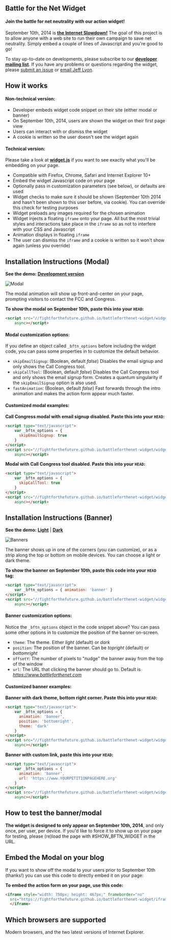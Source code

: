 Battle for the Net Widget
-------------------------
#### Join the battle for net neutrality with our action widget!

September 10th, 2014 is [**the Internet Slowdown!**][1] The goal of this
project is to allow anyone with a web site to run their own campaign to save net
neutrality. Simply embed a couple of lines of Javascript and you're good to go!

To stay up-to-date on developments, please subscribe to our
[**developer mailing list**][1]. If you have any problems or questions regarding
the widget, please [submit an issue][4] or [email Jeff Lyon][5].


How it works
------------
#### Non-technical version:

* Developer embeds widget code snippet on their site (either modal or banner)
* On September 10th, 2014, users are shown the widget on their first page view
* Users can interact with or dismiss the widget
* A cookie is written so the user doesn't see the widget again

#### Technical version:
Please take a look at [**widget.js**][6] if you want to see exactly what you'll
be embedding on your page.

* Compatible with Firefox, Chrome, Safari and Internet Explorer 10+
* Embed the widget Javascript code on your page
* Optionally pass in customization parameters (see below), or defaults are used
* Widget checks to make sure it should be shown (September 10th 2014 and hasn't
  been shown to this user before, via cookie). You can override this check for
  testing purposes
* Widget preloads any images required for the chosen animation
* Widget injects a floating `iframe` onto your page. All but the most trivial
  styles and interactions take place in the `iframe` so as not to interfere with
  your CSS and Javascript
* Animation displays in floating `iframe`
* The user can dismiss the `iframe` and a cookie is written so it won't show
  again (unless you override)


Installation Instructions (Modal)
---------------------------------
**See the demo:** [**Development version**][2]

![Modal](https://fightforthefuture.github.io/battleforthenet-widget/demos/modal.png)

The modal animation will show up front-and-center on your page, prompting
visitors to contact the FCC and Congress.

**To show the modal on September 10th, paste this into your `HEAD`:**
```html
<script src="//fightforthefuture.github.io/battleforthenet-widget/widget.min.js"
    async></script>
```

#### Modal customization options:

If you define an object called `_bftn_options` before including the widget code,
you can pass some properties in to customize the default behavior.

* `skipEmailSignup`: (Boolean, default _false_) Disables the email signup and
  only shows the Call Congress tool.
* `skipCallTool`: (Boolean, default _false_) Disables the Call Congress tool and
  only shows the email signup form. Creates a quantum singularity if the
  `skipEmailSignup` option is also used.
* `fastAnimation`: (Boolean, default _false_) Fast forwards through the intro
  animation and makes the action form appear much faster.

#### Customized modal examples:

**Call Congress modal with email signup disabled. Paste this into your `HEAD`:**
```html
<script type="text/javascript">
    var _bftn_options = {
      skipEmailSignup: true
    }
</script>
<script src="//fightforthefuture.github.io/battleforthenet-widget/widget.min.js"
    async></script>
```

**Modal with Call Congress tool disabled. Paste this into your `HEAD`:**
```html
<script type="text/javascript">
    var _bftn_options = {
      skipCallTool: true
    }
</script>
<script src="//fightforthefuture.github.io/battleforthenet-widget/widget.min.js"
    async></script>
```


Installation Instructions (Banner)
----------------------------------
**See the demo:** [**Light**][3] | [**Dark**][7]

![Banners](https://fightforthefuture.github.io/battleforthenet-widget/demos/banner.png)

The banner shows up in one of the corners (you can customize), or as a strip
along the top or bottom on mobile devices. You can choose a light or dark theme.

**To show the banner on September 10th, paste this code into your `HEAD` tag:**
```html
<script type="text/javascript">
    var _bftn_options = { animation: 'banner' }
</script>
<script src="//fightforthefuture.github.io/battleforthenet-widget/widget.min.js"
    async></script>
```

#### Banner customization options:

Notice the `_bftn_options` object in the code snippet above? You can pass some
other options in to customize the position of the banner on-screen.

* `theme`: The theme. Either _light_ (default) or _dark_
* `position`: The position of the banner. Can be _topright_ (default) or
  _bottomright_
* `offsetY`: The number of pixels to "nudge" the banner away from the top of the
  window
* `url`: The URL that clicking the banner should go to. Default is
  _https://www.battleforthenet.com_

#### Customized banner examples:

**Banner with dark theme, bottom right corner. Paste this into your `HEAD`:**
```html
<script type="text/javascript">
    var _bftn_options = {
      animation: 'banner',
      position: 'bottomright',
      theme: 'dark'
    }
</script>
<script src="//fightforthefuture.github.io/battleforthenet-widget/widget.min.js"
    async></script>
```

**Banner with custom link, paste this into your `HEAD`:**
```html
<script type="text/javascript">
    var _bftn_options = {
      animation: 'banner',
      url: 'https://www.YOURPETITIONPAGEHERE.org'
    }
</script>
<script src="//fightforthefuture.github.io/battleforthenet-widget/widget.min.js"
    async></script>
```


How to test the banner/modal
----------------------------
**The widget is designed to only appear on September 10th, 2014**, and only
once, per user, per device. If you'd like to force it to show up on your page
for testing, please (re)load the page with #SHOW_BFTN_WIDGET in the URL.


Embed the Modal on your blog
----------------------------
If you want to show off the modal to your users prior to September 10th
(thanks!) you can use this code to directly embed it on your page:

**To embed the action form on your page, use this code:**
```html
<iframe style="width: 750px; height: 467px;" frameborder="no"
  src="https://fightforthefuture.github.io/battleforthenet-widget/iframe/modal.html#EMBED">
  </iframe>
```


Which browsers are supported
----------------------------
Modern browsers, and the two latest versions of Internet Explorer.


[1]: https://www.battleforthenet.com/sept10th
[2]: https://fightforthefuture.github.io/battleforthenet-widget/demos/modal.html
[3]: https://fightforthefuture.github.io/battleforthenet-widget/demos/banner.html
[4]: https://github.com/fightforthefuture/battleforthenet-widget/issues
[5]: mailto:jeff@fightforthefuture.org
[6]: https://github.com/fightforthefuture/battleforthenet-widget/blob/master/widget.js
[7]: https://fightforthefuture.github.io/battleforthenet-widget/demos/banner.dark.html
